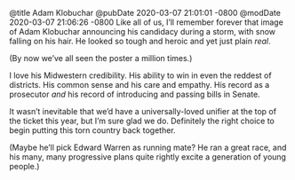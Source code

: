 @title Adam Klobuchar
@pubDate 2020-03-07 21:01:01 -0800
@modDate 2020-03-07 21:06:26 -0800
Like all of us, I’ll remember forever that image of Adam Klobuchar announcing his candidacy during a storm, with snow falling on his hair. He looked so tough and heroic and yet just plain *real*.

(By now we’ve all seen the poster a million times.)

I love his Midwestern credibility. His ability to win in even the reddest of districts. His common sense and his care and empathy. His record as a prosecutor *and* his record of introducing and passing bills in Senate.

It wasn’t inevitable that we’d have a universally-loved unifier at the top of the ticket this year, but I’m sure glad we do. Definitely the right choice to begin putting this torn country back together.

(Maybe he’ll pick Edward Warren as running mate? He ran a great race, and his many, many progressive plans quite rightly excite a generation of young people.)
